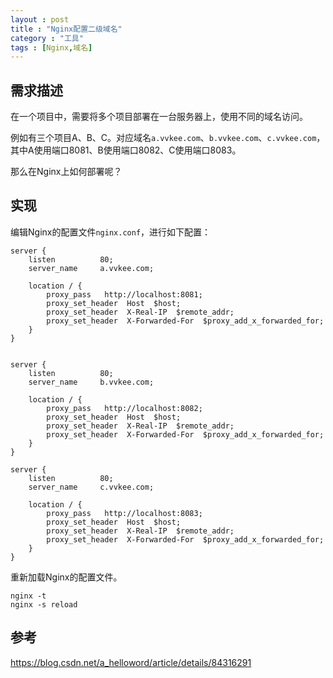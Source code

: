 ```yaml
---
layout : post
title : "Nginx配置二级域名"
category : "工具"
tags : [Nginx,域名]
---
```


## 需求描述

在一个项目中，需要将多个项目部署在一台服务器上，使用不同的域名访问。

例如有三个项目A、B、C。对应域名`a.vvkee.com`、`b.vvkee.com`、`c.vvkee.com`，其中A使用端口8081、B使用端口8082、C使用端口8083。

那么在Nginx上如何部署呢？

## 实现

编辑Nginx的配置文件`nginx.conf`，进行如下配置：

```
server {
    listen          80;
    server_name     a.vvkee.com;

    location / {
        proxy_pass   http://localhost:8081;
        proxy_set_header  Host  $host;
        proxy_set_header  X-Real-IP  $remote_addr;
        proxy_set_header  X-Forwarded-For  $proxy_add_x_forwarded_for;
    }
}


server {
    listen          80;
    server_name     b.vvkee.com;

    location / {
        proxy_pass   http://localhost:8082;
        proxy_set_header  Host  $host;
        proxy_set_header  X-Real-IP  $remote_addr;
        proxy_set_header  X-Forwarded-For  $proxy_add_x_forwarded_for;
    }
}

server {
    listen          80;
    server_name     c.vvkee.com;

    location / {
        proxy_pass   http://localhost:8083;
        proxy_set_header  Host  $host;
        proxy_set_header  X-Real-IP  $remote_addr;
        proxy_set_header  X-Forwarded-For  $proxy_add_x_forwarded_for;
    }
}
```

重新加载Nginx的配置文件。

```
nginx -t
nginx -s reload
```

## 参考

<https://blog.csdn.net/a_helloword/article/details/84316291>